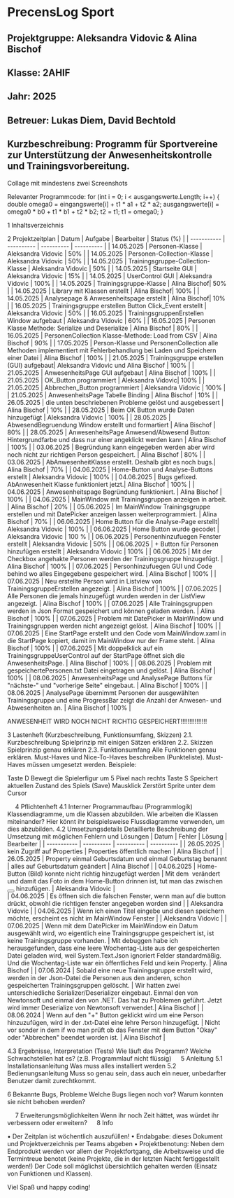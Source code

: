 # **PrecensLog Sport**

## Projektgruppe: Aleksandra Vidovic & Alina Bischof
## Klasse: 2AHIF
## Jahr: 2025








## Betreuer: Lukas Diem, David Bechtold                                                                                    
## Kurzbeschreibung: Programm für Sportvereine zur Unterstützung der Anwesenheitskontrolle und Trainingsvorbereitung.


Collage mit mindestens zwei Screenshots 







Relevanter Programmcode:
for (int i = 0; i < ausgangswerte.Length; i++)
{
      double omega0 = eingangswerte[i] + t1 * a1 + t2 * a2;
      ausgangswerte[i] = omega0 * b0 + t1 * b1 + t2 * b2;
      t2 = t1;
      t1 = omega0;
}


1	Inhaltsverzeichnis







2	Projektzeitplan
|    Datum    |   Aufgabe  | Bearbeiter | Status (%) |
| ----------- | ---------- | ---------- | ---------- |
|  14.05.2025 | Personen-Klasse | Aleksandra Vidovic | 50% |
|  14.05.2025 | Personen-Collection-Klasse | Aleksandra Vidovic | 50% |
|  14.05.2025 | Trainingsgruppe-Collection-Klasse | Aleksandra Vidovic | 50% |
|  14.05.2025 | Startseite GUI | Aleksandra Vidovic | 15% |
|  14.05.2025 | UserControl GUI | Aleksandra Vidovic | 100% |
|  14.05.2025 | Trainingsgruppe-Klasse | Alina Bischof| 50% |
|  14.05.2025 | Library mit Klassen erstellt | Alina Bischof| 100% |
|  14.05.2025 | Analysepage & Anwesenheitspage erstellt | Alina Bischof| 10% |
|  16.05.2025 | Trainingsgruppe erstellen Button Click_Event erstellt | Aleksandra Vidovic | 50% |
|  16.05.2025 | TrainingsgruppenErstellen Window aufgebaut | Aleksandra Vidovic | 60% |
|  16.05.2025 | Personen Klasse Methode: Serialize und Deserialize | Alina Bischof | 80% |
|  16.05.2025 | PersonenCollection Klasse-Methode: Load from CSV | Alina Bischof | 90% |
|  17.05.2025 | Person-Klasse und PersonenCollection alle Methoden implementiert mit Fehlerbehandlung bei Laden und Speichern einer Datei | Alina Bischof | 100% |
|  21.05.2025 | Trainingsgruppe erstellen (GUI) aufgebaut| Aleksandra Vidovic und Alina Bischof | 100% |
|  21.05.2025 | AnwesenheitsPage GUI aufgebaut | Alina Bischof | 100% |
|  21.05.2025 | OK_Button programmiert | Aleksandra Vidovic| 100% |
|  21.05.2025 | Abbrechen_Button programmiert | Aleksandra Vidovic | 100% |
|  21.05.2025 | AnwesenheitsPage Tabelle Binding | Alina Bischof | 10%  |
|  26.05.2025 | die unten beschriebenen Probleme gelöst und ausgebessert | Alina Bischof | 10% |
|  28.05.2025 | Beim OK Button wurde Daten hinzugefügt | Aleksandra Vidovic | 100% |
|  28.05.2025 | AbwesendBegruendung Window erstellt und formartiert | Alina Bischof | 80% |
|  28.05.2025 | AnwesenheitsPage Anwesend/Abwesend Button: Hintergrundfarbe und dass nur einer angeklickt werden kann | Alina Bischof | 100% |
|  03.06.2025 | Begründung kann eingegeben werden aber wird noch nicht zur richtigen Person gespeichert. | Alina Bischof | 80% |
|  03.06.2025 | AbAnwesenheitKlasse erstellt. Deshalb gibt es noch bugs.| Alina Bischof | 70% |
|  04.06.2025 | Home-Button und Analyse-Buttons erstellt | Aleksandra Vidovic | 100% |
|  04.06.2025 | Bugs gefixed. AbAnwesenheit Klasse funktioniert jetzt.| Alina Bischof | 100% |
|  04.06.2025 | Anwesenheitspage Begründung funktioniert. | Alina Bischof | 100% |
|  04.06.2025 | MainWindow mit Trainingsgruppen anzeigen in arbeit. | Alina Bischof | 20% |
|  05.06.2025 | Im MainWindow Trainingsgruppe erstellen und mit DatePicker anzeigen lassen weiterprogrammiert. | Alina Bischof | 70% |
|  06.06.2025 | Home Button für die Analyse-Page erstellt| Aleksandra Vidovic | 100% |
|  06.06.2025 | Home Button wurde gecodet | Aleksandra Vidovic | 100 % |
|  06.06.2025 | Personenhinzufuegen Fenster erstellt | Aleksandra Vidovic | 50% |
|  06.06.2025 | + Button für Personen hinzufügen erstellt | Aleksandra Vidovic | 100% |
|  06.06.2025 | Mit der Checkbox angehakte Personen werden der Trainingsgruppe hinzugefügt. | Alina Bischof | 100% |
|  07.06.2025 | Personhinzufuegen GUI und Code behind wo alles Eingegebene gespeichert wird. | Alina Bischof | 100% |
|  07.06.2025 | Neu erstellte Person wird in Listview von TrainingsgruppeErstellen angezeigt. | Alina Bischof | 100% |
|  07.06.2025 | Alle Personen die jemals hinzugefügt wurden werden in der ListView angezeigt. | Alina Bischof | 100% |
|  07.06.2025 | Alle Trainingsgruppen werden in Json Format gespeichert und können geladen werden. | Alina Bischof | 100% |
|  07.06.2025 | Problem mit DatePicker in MainWindow und Trainingsgruppen werden nicht angezeigt gelöst. | Alina Bischof | 100% |
|  07.06.2025 | Eine StartPage erstellt und den Code vom MainWindow.xaml in die StartPage kopiert, damit im MainWindow nur der Frame steht. | Alina Bischof | 100% |
|  07.06.2025 | Mit doppelklick auf ein TrainingsgruppeUserControl auf der StartPage öffnet sich die AnwesenheitsPage. | Alina Bischof | 100% |
|  08.06.2025 | Problem mit gespeichertePersonen.txt Datei eingetragen und gelöst. | Alina Bischof | 100% |
|  08.06.2025 | AnwesenheitsPage und AnalysePage Buttons für "nächste-" und "vorherige Seite" eingebaut. | Alina Bischof | 100% |
|  08.06.2025 | AnalysePage übernimmt Personen der ausgewählten Trainingsgruppe und eine ProgressBar zeigt die Anzahl der Anwesen- und Abwesenheiten an. | Alina Bischof | 100% |


ANWESENHEIT WIRD NOCH NICHT RICHTIG GESPEICHERT!!!!!!!!!!!!!!!





3	Lastenheft (Kurzbeschreibung, Funktionsumfang, Skizzen)
2.1. Kurzbeschreibung 
Spielprinzip mit einigen Sätzen erklären
2.2. Skizzen
Spielprinzip genau erklären
2.3. Funktionsumfang
Alle Funktionen genau erklären.
Must-Haves und Nice-To-Haves beschreiben (Punkteliste). Must-Haves müssen umgesetzt werden.
Beispiele: 

Taste D	Bewegt die Spielerfigur um 5 Pixel nach rechts
Taste S	Speichert aktuellen Zustand des Spiels (Save)
Mausklick	Zerstört Sprite unter dem Cursor
	


 
4	Pflichtenheft
4.1	Interner Programmaufbau (Programmlogik)
Klassendiagramme, um die Klassen abzubilden.
Wie arbeiten die Klassen miteinander? Hier könnt ihr beispielsweise Flussdiagramme verwenden, um dies abzubilden.
4.2	Umsetzungsdetails
Detaillierte Beschreibung der Umsetzung mit möglichen Fehlern und Lösungen
|    Datum    |   Fehler   | Lösung | Bearbeiter |
| ----------- | ---------- | ---------- | ---------- |
|  26.05.2025 |  kein Zugriff auf Properties | Properties öffentlich machen | Alina Bischof |
|  26.05.2025 |  Property einmal Geburtsdatum und einmal Geburtstag benannt | alles auf Geburtsdatum geändert | Alina Bischof |
|  04.06.2025 |  Home-Button (Bild) konnte nicht richtig hinzugefügt werden | Mit dem <Image Source="Bilder/name des bildes"> verändert und damit das Foto in dem Home-Button drinnen ist, tut man das zwischen <Button><Image Source.../></Button> hinzufügen. | Aleksandra Vidovic |  
|  04.06.2025 |  Es öffnen sich die falschen Fenster, wenn man auf die button drückt, obwohl die richtigen fenster angegeben worden sind | | Aleksandra Vidovic |
|  04.06.2025 |  Wenn ich einen Titel eingebe und diesen speichern möchte, erscheint es nicht im MainWindow Fenster | | Aleksandra Vidovic |
|  07.06.2025 |  Wenn mit dem DatePicker im MainWindow ein Datum ausgewählt wird, wo eigentlich eine Trainingsgruppe gespeichert ist, ist keine Trainingsgruppe vorhanden. | Mit debuggen habe ich herausgefunden, dass eine leere Wochentag-Liste aus der gespeicherten Datei geladen wird, weil System.Text.Json ignoriert Felder standardmäßig. Und die Wochentag-Liste war ein öffentliches Feld und kein Property. | Alina Bischof |
|  07.06.2024 |  Sobald eine neue Trainingsgruppe erstellt wird, werden in der Json-Datei die Personen aus den anderen, schon gespeicherten Trainingsgruppen gelöscht. | Wir hatten zwei unterschiedliche Serializer/Deserializer eingebaut. Einmal den von Newtonsoft und einmal den von .NET. Das hat zu Problemen geführt. Jetzt wird immer Deserialize von Newtonsoft verwendet.| Alina Bischof |
|  08.06.2024 |  Wenn auf den "+" Button geklickt wird um eine Person hinzuzufügen, wird in der .txt-Datei eine lehre Person hinzugefügt. | Nicht vor sonder in dem if wo man prüft ob das Fenster mit dem Button "Okay" oder "Abbrechen" beendet worden ist. | Alina Bischof |

4.3	Ergebnisse, Interpretation (Tests)
Wie läuft das Programm?
Welche Schwachstellen hat es?   (z.B. Programmlauf nicht flüssig)
 
5	Anleitung
5.1	Installationsanleitung
Was muss alles installiert werden 
5.2	Bedienungsanleitung
Muss so genau sein, dass auch ein neuer, unbedarfter Benutzer damit zurechtkommt.



6	Bekannte Bugs, Probleme
Welche Bugs liegen noch vor? Warum konnten sie nicht behoben werden?





 
7	Erweiterungsmöglichkeiten
Wenn ihr noch Zeit hättet, was würdet ihr verbessern oder erweitern?
 
8	Info

•	Der Zeitplan ist wöchentlich auszufüllen!
•	Endabgabe: dieses Dokument und Projektverzeichnis per Teams abgeben
•	Projektbenotung: Neben dem Endprodukt werden vor allem der Projektfortgang, die Arbeitsweise und die Termintreue benotet (keine Projekte, die in der letzten Nacht fertiggestellt werden!) Der Code soll möglichst übersichtlich gehalten werden (Einsatz von Funktionen und Klassen).

Viel Spaß und happy coding!

   
